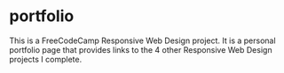 # portfolio

This is a FreeCodeCamp Responsive Web Design project. It is a personal portfolio page that provides links to the 4 other Responsive Web Design projects I complete.
